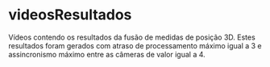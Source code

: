# videosResultados
Vídeos contendo os resultados da fusão de medidas de posição 3D.
Estes resultados foram gerados com atraso de processamento máximo igual a 3 e assincronismo máximo entre as câmeras de valor igual a 4.
